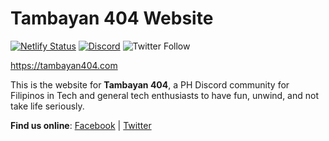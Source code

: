 # Tambayan 404 Website

[![Netlify Status](https://api.netlify.com/api/v1/badges/f81cd32a-648b-43ed-804a-2717c11db2c0/deploy-status)](https://app.netlify.com/sites/tambayan404/deploys) [![Discord](https://img.shields.io/discord/714387677155295272?color=7389D8&label=%20&logo=discord&logoColor=ffffff)](https://discord.gg/xtQUgTk) ![Twitter Follow](https://img.shields.io/twitter/follow/Tambayan404?style=social)

https://tambayan404.com

This is the website for **Tambayan 404**, a PH Discord community for Filipinos in Tech and general tech enthusiasts to have fun, unwind, and not take life seriously.

**Find us online**: [Facebook](https://fb.com/Tambayan404) | [Twitter](https://twitter.com/Tambayan404)